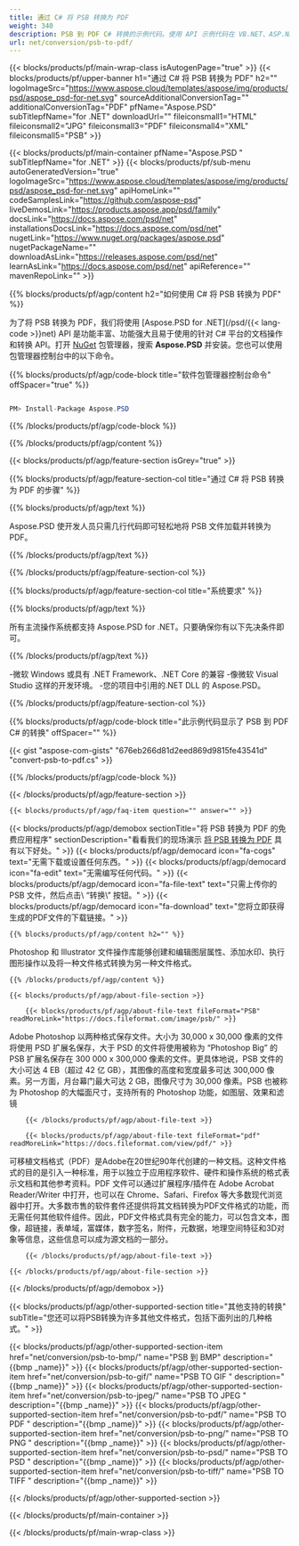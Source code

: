 ```yaml
---
title: 通过 C# 将 PSB 转换为 PDF
weight: 340
description: PSB 到 PDF C# 转换的示例代码。使用 API 示例代码在 VB.NET、ASP.NET 或任何基于 .NET 的应用程序中将 PSB 文件批量转换为 PDF。
url: net/conversion/psb-to-pdf/
---
```


{{< blocks/products/pf/main-wrap-class isAutogenPage="true" >}}
{{< blocks/products/pf/upper-banner h1="通过 C# 将 PSB 转换为 PDF" h2="" logoImageSrc="https://www.aspose.cloud/templates/aspose/img/products/psd/aspose_psd-for-net.svg" sourceAdditionalConversionTag="" additionalConversionTag="PDF" pfName="Aspose.PSD" subTitlepfName="for .NET" downloadUrl="" fileiconsmall1="HTML" fileiconsmall2="JPG" fileiconsmall3="PDF" fileiconsmall4="XML" fileiconsmall5="PSB" >}}

{{< blocks/products/pf/main-container pfName="Aspose.PSD " subTitlepfName="for .NET" >}}
{{< blocks/products/pf/sub-menu autoGeneratedVersion="true" logoImageSrc="https://www.aspose.cloud/templates/aspose/img/products/psd/aspose_psd-for-net.svg" apiHomeLink="" codeSamplesLink="https://github.com/aspose-psd" liveDemosLink="https://products.aspose.app/psd/family" docsLink="https://docs.aspose.com/psd/net" installationsDocsLink="https://docs.aspose.com/psd/net" nugetLink="https://www.nuget.org/packages/aspose.psd" nugetPackageName="" downloadAsLink="https://releases.aspose.com/psd/net" learnAsLink="https://docs.aspose.com/psd/net" apiReference="" mavenRepoLink="" >}}

{{% blocks/products/pf/agp/content h2="如何使用 C# 将 PSB 转换为 PDF" %}}

 为了将 PSB 转换为 PDF，我们将使用
 [Aspose.PSD for .NET](/psd/{{< lang-code >}}net) 
 API 是功能丰富、功能强大且易于使用的针对 C# 平台的文档操作和转换 API。打开
 [NuGet](https://www.nuget.org/packages/aspose.psd) 
 包管理器，搜索
 **Aspose.PSD** 
 并安装。您也可以使用包管理器控制台中的以下命令。

{{% blocks/products/pf/agp/code-block title="软件包管理器控制台命令" offSpacer="true" %}}

```cs

PM> Install-Package Aspose.PSD

```

{{% /blocks/products/pf/agp/code-block %}}

{{% /blocks/products/pf/agp/content %}}

{{< blocks/products/pf/agp/feature-section isGrey="true" >}}

{{% blocks/products/pf/agp/feature-section-col title="通过 C# 将 PSB 转换为 PDF 的步骤" %}}

{{% blocks/products/pf/agp/text %}}

 Aspose.PSD 使开发人员只需几行代码即可轻松地将 PSB 文件加载并转换为 PDF。

{{% /blocks/products/pf/agp/text %}}

{{% /blocks/products/pf/agp/feature-section-col %}}

{{% blocks/products/pf/agp/feature-section-col title="系统要求" %}}

{{% blocks/products/pf/agp/text %}}

 所有主流操作系统都支持 Aspose.PSD for .NET。只要确保你有以下先决条件即可。

{{% /blocks/products/pf/agp/text %}}

-微软 Windows 或具有 .NET Framework、.NET Core 的兼容
-像微软 Visual Studio 这样的开发环境。
-您的项目中引用的.NET DLL 的 Aspose.PSD。

{{% /blocks/products/pf/agp/feature-section-col %}}

{{% blocks/products/pf/agp/code-block title="此示例代码显示了 PSB 到 PDF C# 的转换" offSpacer="" %}}

{{< gist "aspose-com-gists" "676eb266d81d2eed869d9815fe43541d" "convert-psb-to-pdf.cs" >}}

{{% /blocks/products/pf/agp/code-block %}}

{{< /blocks/products/pf/agp/feature-section >}}

    {{< blocks/products/pf/agp/faq-item question="" answer="" >}}
 

<!-- aboutfile Starts -->

{{< blocks/products/pf/agp/demobox sectionTitle="将 PSB 转换为 PDF 的免费应用程序" sectionDescription="看看我们的现场演示 [将 PSB 转换为 PDF](https://products.aspose.app/psd/conversion/psb-to-pdf) 具有以下好处。" >}}
        {{< blocks/products/pf/agp/democard icon="fa-cogs" text="无需下载或设置任何东西。" >}}
        {{< blocks/products/pf/agp/democard icon="fa-edit" text="无需编写任何代码。" >}}
        {{< blocks/products/pf/agp/democard icon="fa-file-text" text="只需上传你的 PSB 文件，然后点击\ “转换\” 按钮。" >}}
        {{< blocks/products/pf/agp/democard icon="fa-download" text="您将立即获得生成的PDF文件的下载链接。" >}}

    {{% blocks/products/pf/agp/content h2="" %}}

 Photoshop 和 Illustrator 文件操作库能够创建和编辑图层属性、添加水印、执行图形操作以及将一种文件格式转换为另一种文件格式。



    {{% /blocks/products/pf/agp/content %}}

    {{< blocks/products/pf/agp/about-file-section >}}

        {{< blocks/products/pf/agp/about-file-text fileFormat="PSB" readMoreLink="https://docs.fileformat.com/image/psb/" >}}
Adobe Photoshop 以两种格式保存文件。大小为 30,000 x 30,000 像素的文件将使用 PSD 扩展名保存，大于 PSD 的文件将使用被称为 “Photoshop Big” 的 PSB 扩展名保存在 300 000 x 300,000 像素的文件。更具体地说，PSB 文件的大小可达 4 EB（超过 42 亿 GB），其图像的高度和宽度最多可达 300,000 像素。另一方面，月台幕门最大可达 2 GB，图像尺寸为 30,000 像素。PSB 也被称为 Photoshop 的大幅面尺寸，支持所有的 Photoshop 功能，如图层、效果和滤镜

        {{< /blocks/products/pf/agp/about-file-text >}}

        {{< blocks/products/pf/agp/about-file-text fileFormat="pdf" readMoreLink="https://docs.fileformat.com/view/pdf/" >}}
可移植文档格式（PDF）是Adobe在20世纪90年代创建的一种文档。这种文件格式的目的是引入一种标准，用于以独立于应用程序软件、硬件和操作系统的格式表示文档和其他参考资料。PDF 文件可以通过扩展程序/插件在 Adobe Acrobat Reader/Writer 中打开，也可以在 Chrome、Safari、Firefox 等大多数现代浏览器中打开。大多数市售的软件套件还提供将其文档转换为PDF文件格式的功能，而无需任何其他软件组件。因此，PDF文件格式具有完全的能力，可以包含文本，图像，超链接，表单域，富媒体，数字签名，附件，元数据，地理空间特征和3D对象等信息，这些信息可以成为源文档的一部分。

        {{< /blocks/products/pf/agp/about-file-text >}}

    {{< /blocks/products/pf/agp/about-file-section >}}

{{< /blocks/products/pf/agp/demobox >}}

<!-- aboutfile Ends -->

{{< blocks/products/pf/agp/other-supported-section title="其他支持的转换" subTitle="您还可以将PSB转换为许多其他文件格式，包括下面列出的几种格式。" >}}

{{< blocks/products/pf/agp/other-supported-section-item href="net/conversion/psb-to-bmp/" name="PSB 到 BMP" description="{{bmp _name}}" >}}
{{< blocks/products/pf/agp/other-supported-section-item href="net/conversion/psb-to-gif/" name="PSB TO GIF " description="{{bmp _name}}" >}}
{{< blocks/products/pf/agp/other-supported-section-item href="net/conversion/psb-to-jpeg/" name="PSB TO JPEG " description="{{bmp _name}}" >}}
{{< blocks/products/pf/agp/other-supported-section-item href="net/conversion/psb-to-pdf/" name="PSB TO PDF " description="{{bmp _name}}" >}}
{{< blocks/products/pf/agp/other-supported-section-item href="net/conversion/psb-to-png/" name="PSB TO PNG " description="{{bmp _name}}" >}}
{{< blocks/products/pf/agp/other-supported-section-item href="net/conversion/psb-to-psd/" name="PSB TO PSD " description="{{bmp _name}}" >}}
{{< blocks/products/pf/agp/other-supported-section-item href="net/conversion/psb-to-tiff/" name="PSB TO TIFF " description="{{bmp _name}}" >}}

{{< /blocks/products/pf/agp/other-supported-section >}}

{{< /blocks/products/pf/main-container >}}
    
{{< /blocks/products/pf/main-wrap-class >}}

